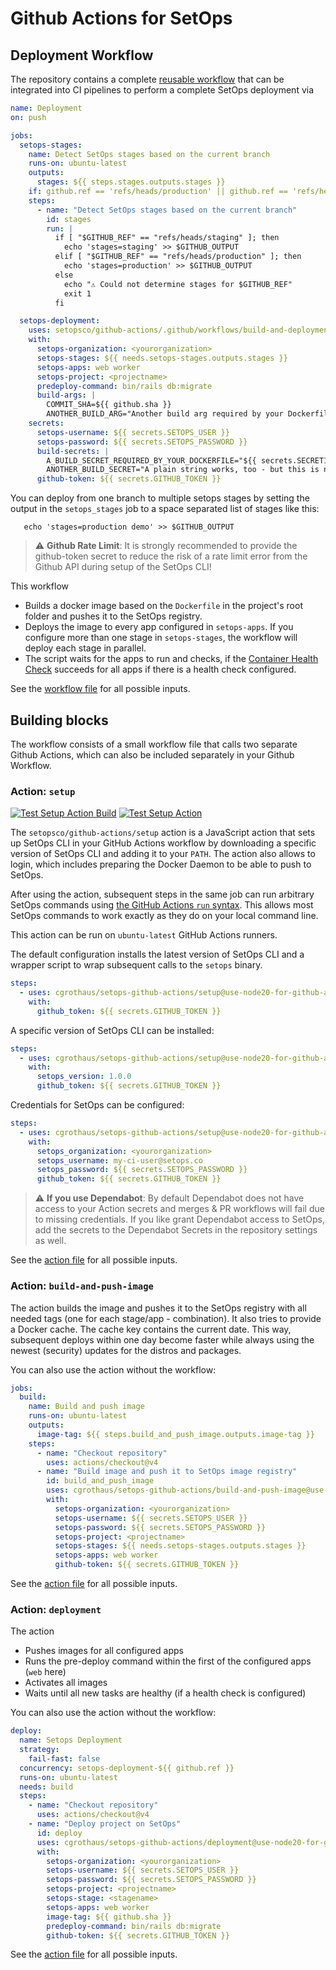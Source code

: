 # Github Actions for SetOps

## Deployment Workflow

The repository contains a complete [reusable workflow](https://docs.github.com/en/actions/using-workflows/reusing-workflows) that can be integrated into CI pipelines to perform a complete SetOps deployment via

```yaml
name: Deployment
on: push

jobs:
  setops-stages:
    name: Detect SetOps stages based on the current branch
    runs-on: ubuntu-latest
    outputs:
      stages: ${{ steps.stages.outputs.stages }}
    if: github.ref == 'refs/heads/production' || github.ref == 'refs/heads/staging'
    steps:
      - name: "Detect SetOps stages based on the current branch"
        id: stages
        run: |
          if [ "$GITHUB_REF" == "refs/heads/staging" ]; then
            echo 'stages=staging' >> $GITHUB_OUTPUT
          elif [ "$GITHUB_REF" == "refs/heads/production" ]; then
            echo 'stages=production' >> $GITHUB_OUTPUT
          else
            echo "⚠️ Could not determine stages for $GITHUB_REF"
            exit 1
          fi

  setops-deployment:
    uses: setopsco/github-actions/.github/workflows/build-and-deployment-workflow.yml@v3
    with:
      setops-organization: <yourorganization>
      setops-stages: ${{ needs.setops-stages.outputs.stages }}
      setops-apps: web worker
      setops-project: <projectname>
      predeploy-command: bin/rails db:migrate
      build-args: |
        COMMIT_SHA=${{ github.sha }}
        ANOTHER_BUILD_ARG="Another build arg required by your Dockerfile"
    secrets:
      setops-username: ${{ secrets.SETOPS_USER }}
      setops-password: ${{ secrets.SETOPS_PASSWORD }}
      build-secrets: |
        A_BUILD_SECRET_REQUIRED_BY_YOUR_DOCKERFILE="${{ secrets.SECRET1 }}"
        ANOTHER_BUILD_SECRET="A plain string works, too - but this is not secret anymore :-)"
      github-token: ${{ secrets.GITHUB_TOKEN }}
```

You can deploy from one branch to multiple setops stages by setting the output in the `setops_stages` job to a space separated list of stages like this:

```
   echo 'stages=production demo' >> $GITHUB_OUTPUT
```

> :warning: **Github Rate Limit**: It is strongly recommended to provide the github-token secret to reduce the risk of a rate limit error from the Github API during setup of the SetOps CLI!

This workflow

- Builds a docker image based on the `Dockerfile` in the project's root folder and pushes it to the SetOps registry.
- Deploys the image to every app configured in `setops-apps`. If you configure more than one stage in `setops-stages`, the workflow will deploy each stage in parallel.
- The script waits for the apps to run and checks, if the [Container Health Check](https://docs.setops.co/latest/user/configuration/apps/#container-health-check) succeeds for all apps if there is a health check configured.

See the [workflow file](.github/workflows/build-and-deployment-workflow.yml) for all possible inputs.

## Building blocks

The workflow consists of a small workflow file that calls two separate Github Actions, which can also be included separately in your Github Workflow.

### Action: `setup`

<p align="left">
  <a href="https://github.com/setopsco/github-actions/actions"><img alt="Test Setup Action Build" src="https://github.com/setopsco/github-actions/workflows/test-setup-action-build/badge.svg" /></a>
  <a href="https://github.com/setopsco/github-actions/actions"><img alt="Test Setup Action" src="https://github.com/setopsco/github-actions/workflows/test-setup-action/badge.svg" /></a>
</p>

The `setopsco/github-actions/setup` action is a JavaScript action that sets up SetOps CLI in your GitHub Actions workflow by downloading a specific version of SetOps CLI and adding it to your `PATH`. The action also allows to login, which includes preparing the Docker Daemon to be able to push to SetOps.

After using the action, subsequent steps in the same job can run arbitrary SetOps commands using [the GitHub Actions `run` syntax](https://help.github.com/en/actions/reference/workflow-syntax-for-github-actions#jobsjob_idstepsrun). This allows most SetOps commands to work exactly as they do on your local command line.

This action can be run on `ubuntu-latest` GitHub Actions runners.

The default configuration installs the latest version of SetOps CLI and a wrapper script to wrap subsequent calls to the `setops` binary.

```yaml
steps:
  - uses: cgrothaus/setops-github-actions/setup@use-node20-for-github-action-temp
    with:
      github_token: ${{ secrets.GITHUB_TOKEN }}
```

A specific version of SetOps CLI can be installed:

```yaml
steps:
  - uses: cgrothaus/setops-github-actions/setup@use-node20-for-github-action-temp
    with:
      setops_version: 1.0.0
      github_token: ${{ secrets.GITHUB_TOKEN }}
```

Credentials for SetOps can be configured:

```yaml
steps:
  - uses: cgrothaus/setops-github-actions/setup@use-node20-for-github-action-temp
    with:
      setops_organization: <yourorganization>
      setops_username: my-ci-user@setops.co
      setops_password: ${{ secrets.SETOPS_PASSWORD }}
      github_token: ${{ secrets.GITHUB_TOKEN }}
```

> :warning: **If you use Dependabot**: By default Dependabot does not have access to your Action secrets and merges & PR workflows will fail due to missing credentials. If you like grant Dependabot access to SetOps, add the secrets to the Dependabot Secrets in the repository settings as well.

See the [action file](setup/action.yml) for all possible inputs.

### Action: `build-and-push-image`

The action builds the image and pushes it to the SetOps registry with all needed tags (one for each stage/app - combination). It also tries to provide a Docker cache. The cache key contains the current date. This way, subsequent deploys within one day become faster while always using the newest (security) updates for the distros and packages.

You can also use the action without the workflow:

```yaml
jobs:
  build:
    name: Build and push image
    runs-on: ubuntu-latest
    outputs:
      image-tag: ${{ steps.build_and_push_image.outputs.image-tag }}
    steps:
      - name: "Checkout repository"
        uses: actions/checkout@v4
      - name: "Build image and push it to SetOps image registry"
        id: build_and_push_image
        uses: cgrothaus/setops-github-actions/build-and-push-image@use-node20-for-github-action-temp
        with:
          setops-organization: <yourorganization>
          setops-username: ${{ secrets.SETOPS_USER }}
          setops-password: ${{ secrets.SETOPS_PASSWORD }}
          setops-project: <projectname>
          setops-stages: ${{ needs.setops-stages.outputs.stages }}
          setops-apps: web worker
          github-token: ${{ secrets.GITHUB_TOKEN }}
```

See the [action file](build-and-push-image/action.yml) for all possible inputs.

### Action: `deployment`

The action

- Pushes images for all configured apps
- Runs the pre-deploy command within the first of the configured apps (`web` here)
- Activates all images
- Waits until all new tasks are healthy (if a health check is configured)

You can also use the action without the workflow:

```yaml
deploy:
  name: Setops Deployment
  strategy:
    fail-fast: false
  concurrency: setops-deployment-${{ github.ref }}
  runs-on: ubuntu-latest
  needs: build
  steps:
    - name: "Checkout repository"
      uses: actions/checkout@v4
    - name: "Deploy project on SetOps"
      id: deploy
      uses: cgrothaus/setops-github-actions/deployment@use-node20-for-github-action-temp
      with:
        setops-organization: <yourorganization>
        setops-username: ${{ secrets.SETOPS_USER }}
        setops-password: ${{ secrets.SETOPS_PASSWORD }}
        setops-project: <projectname>
        setops-stage: <stagename>
        setops-apps: web worker
        image-tag: ${{ github.sha }}
        predeploy-command: bin/rails db:migrate
        github-token: ${{ secrets.GITHUB_TOKEN }}
```

See the [action file](deployment/action.yml) for all possible inputs.
